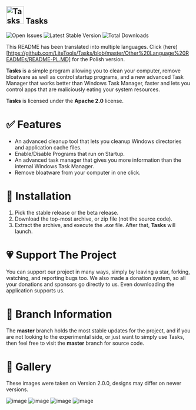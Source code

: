 

## <img src="https://user-images.githubusercontent.com/53088136/129425927-00413aa1-ca44-4ee5-a4ce-7d276cf2189c.png" alt="Tasks Logo" width='48' height='48' /> Tasks 
<img src="https://img.shields.io/github/issues-raw/LiteTools/Tasks?label=total%20open%20issues" alt="Open Issues" /> <img src="https://img.shields.io/github/v/release/LiteTools/Tasks?label=latest%20stable" alt="Latest Stable Version" /> <img src="https://img.shields.io/github/downloads/LiteTools/Tasks/total" alt="Total Downloads" />

This README has been translated into multiple languages.
Click (here)[https://github.com/LiteTools/Tasks/blob/master/Other%20Language%20READMEs/README-PL.MD] for the Polish version.

<strong>Tasks</strong> is a simple program allowing you to clean your computer, remove bloatware as well as control startup programs, and a new advanced Task Manager that works better than Windows Task Manager, faster and lets you control apps that are maliciously eating your system resources.

<strong>Tasks</strong> is licensed under the <strong>Apache 2.0</strong> license.


<h1>✅ Features</h1>

- An advanced cleanup tool that lets you cleanup Windows directories and application cache files.
- Enable/Disable Programs that run on Startup.
- An advanced task manager that gives you more information than the internal Windows Task Manager.
- Remove bloatware from your computer in one click.


<h1>📩 Installation</h1>

1. Pick the stable release or the beta release.
2. Download the top-most archive, or zip file (not the source code).
3. Extract the archive, and execute the <i>.exe</i> file. After that, <strong>Tasks</strong> will launch.


<h1>💗 Support The Project</h1>

You can support our project in many ways, simply by leaving a star, forking, watching, and reporting bugs too. We also made a donation system, so all your donations and sponsors go directly to us. Even downloading the application supports us.


<h1>📐 Branch Information</h1>

The <strong>master</strong> branch holds the most stable updates for the project, and if you are not looking to the experimental side, or just want to simply use Tasks, then feel free to visit the <strong>master</strong> branch for source code.


<h1>📸 Gallery</h1>

These images were taken on Version 2.0.0, designs may differ on newer versions.

![image](https://user-images.githubusercontent.com/53088136/134250645-5d19703b-62b7-49b3-9ee2-5546a63065e4.png)
![image](https://user-images.githubusercontent.com/53088136/134250674-bdcb3d73-775b-48e4-82fa-5f764d4081a5.png)
![image](https://user-images.githubusercontent.com/53088136/134250709-c612a1cb-7c6d-42ca-8e60-281eef069d4e.png)
![image](https://user-images.githubusercontent.com/53088136/134250741-2cbce4d8-fbcf-4f0f-8771-7234ef07826c.png)


